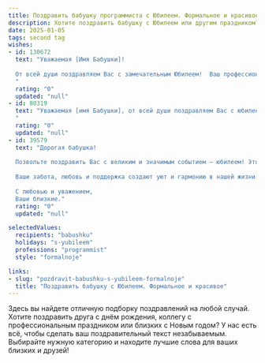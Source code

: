 ```yaml
---
title: Поздравить бабушку программиста с Юбилеем. Формальное и красивое
description: Хотите поздравить бабушку с Юбилеем или другим праздником? Наш ИИ создаст незабываемое поздравление, а вы обязательно выделитесь среди других.  
date: 2025-01-05
tags: second tag
wishes:
- id: 130672
  text: "Уважаемая [Имя Бабушки]!
  
  От всей души поздравляем Вас с замечательным Юбилеем!  Ваш профессионализм и преданность делу программирования достойны глубокого уважения.  Пусть этот день будет наполнен радостью, теплом и приятными воспоминаниями. Желаем Вам крепкого здоровья, долголетия,  неизменного оптимизма и благополучия. С юбилеем!
  "
  rating: "0"
  updated: "null"
- id: 80319
  text: "Уважаемая [имя Бабушки], от всей души поздравляем Вас с юбилеем! Ваша жизнь – это не только яркая история, но и вдохновляющий пример трудолюбия, таланта и преданности своему делу. Мы восхищаемся Вашим профессионализмом, Вашей способностью находить решения в самых сложных ситуациях, Вашим умением  использовать современные технологии на благо общества. Желаем Вам крепкого здоровья, семейного благополучия и новых, интересных проектов!
  "
  rating: "0"
  updated: "null"
- id: 39579
  text: "Дорогая бабушка!
  
  Позвольте поздравить Вас с великим и значимым событием — юбилеем! Этот день символизирует не только богатый жизненный опыт, но и ту безграничную мудрость, которую Вы щедро делитесь с нами. Ваши достижения в профессии программиста вдохновляют и восхищают. Вы всегда находили в себе силы идти вперед, осваивать новое и делиться своими знаниями с окружающими.
  
  Ваши забота, любовь и поддержка создают уют и гармонию в нашей жизни. Вы — настоящий пример стойкости и целеустремленности. Пускай каждый новый день приносит Вам радость, здоровье и счастье.
  
  С любовью и уважением,
  Ваши близкие."
  rating: "0"
  updated: "null"

selectedValues:
  recipients: "babushku"
  holidays: "s-yubileem"
  professions: "programmist"
  style: "formalnoje"

links:
- slug: "pozdravit-babushku-s-yubileem-formalnoje"
  title: "Поздравить бабушку с Юбилеем. Формальное и красивое"
---
```


Здесь вы найдете отличную подборку поздравлений на любой случай.
Хотите поздравить друга с днём рождения, коллегу с профессиональным праздником или близких с Новым годом? У нас есть всё, чтобы сделать ваш поздравительный текст незабываемым. Выбирайте нужную категорию и находите лучшие слова для ваших близких и друзей!
